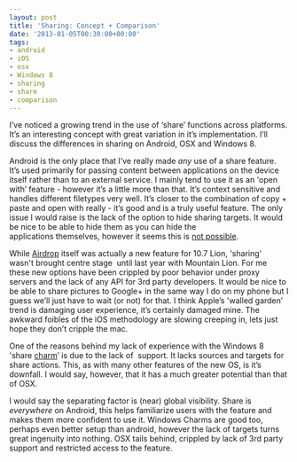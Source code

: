 ```yaml
---
layout: post
title: 'Sharing: Concept + Comparison'
date: '2013-01-05T00:30:00+00:00'
tags:
- android
- iOS
- osx
- Windows 8
- sharing
- share
- comparison
---
```

I’ve noticed a growing trend in the use of ‘share’ functions across platforms. It’s an interesting concept with great variation in it’s implementation. I’ll discuss the differences in sharing on Android, OSX and Windows 8.

Android is the only place that I’ve really made _any_ use of a share feature. It’s used primarily for passing content between applications on the device itself rather than to an external service. I mainly tend to use it as an 'open with’ feature - however it’s a little more than that. It’s context sensitive and handles different filetypes very well. It’s closer to the combination of copy + paste and open with really - it’s good and is a truly useful feature. The only issue I would raise is the lack of the option to hide sharing targets. It would be nice to be able to hide them as you can hide the applications themselves, however it seems this is [not possible](http://forums.androidcentral.com/general-help-how/32716-how-do-i-edit-my-share-options.html).

While [Airdrop](http://en.wikipedia.org/wiki/AirDrop) itself was actually a new feature for 10.7 Lion, 'sharing’ wasn't brought centre stage  until last year with Mountain Lion. For me these new options have been crippled by poor behavior under proxy servers and the lack of any API for 3rd party developers. It would be nice to be able to share pictures to Google+ in the same way I do on my phone but I guess we’ll just have to wait (or not) for that. I think Apple’s 'walled garden’ trend is damaging user experience, it’s certainly damaged mine. The awkward foibles of the iOS methodology are slowing creeping in, lets just hope they don’t cripple the mac.

One of the reasons behind my lack of experience with the Windows 8 'share [charm](http://winsupersite.com/article/windows8/windows-8-feature-focus-charms-142999)’ is due to the lack of  support. It lacks sources and targets for share actions. This, as with many other features of the new OS, is it’s downfall. I would say, however, that it has a much greater potential than that of OSX.

I would say the separating factor is (near) global visibility. Share is _everywhere_ on Android, this helps familiarize users with the feature and makes them more confident to use it. Windows Charms are good too, perhaps even better setup than android, however the lack of targets turns great ingenuity into nothing. OSX tails behind, crippled by lack of 3rd party support and restricted access to the feature.
